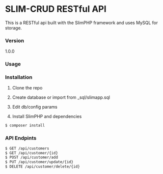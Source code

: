 # SLIM-CRUD RESTful API

This is a RESTful api built with the SlimPHP framework and uses MySQL for storage.

### Version
1.0.0

### Usage


### Installation

1. Clone the repo

2. Create database or import from _sql/slimapp.sql

3. Edit db/config params

4. Install SlimPHP and dependencies

```sh
$ composer install
```
### API Endpints
```sh
$ GET /api/customers
$ GET /api/customer/{id}
$ POST /api/customer/add
$ PUT /api/customer/update/{id}
$ DELETE /api/customer/delete/{id}
```
